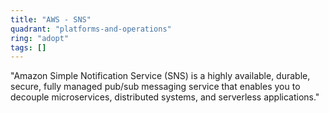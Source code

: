 ```yaml
---
title: "AWS - SNS"
quadrant: "platforms-and-operations"
ring: "adopt"
tags: []
---
```


"Amazon Simple Notification Service (SNS) is a highly available, durable, secure, fully managed pub/sub messaging service that enables you to decouple microservices, distributed systems, and serverless applications."
